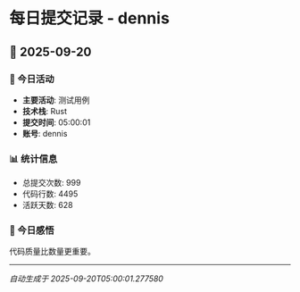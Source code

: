 # 每日提交记录 - dennis

## 📅 2025-09-20

### 🎯 今日活动
- **主要活动**: 测试用例
- **技术栈**: Rust
- **提交时间**: 05:00:01
- **账号**: dennis

### 📊 统计信息
- 总提交次数: 999
- 代码行数: 4495
- 活跃天数: 628

### 💭 今日感悟
代码质量比数量更重要。

---
*自动生成于 2025-09-20T05:00:01.277580*
